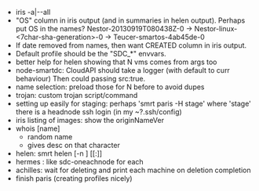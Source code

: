 - iris -a|--all
- "OS" column in iris output (and in summaries in helen output). Perhaps put OS
  in the names?
    Nestor-20130919T080438Z-0
    -> Nestor-linux-<7char-sha-generation>-0
    -> Teucer-smartos-4ab45de-0
- If date removed from names, then want CREATED column in iris output.
- Default profile should be the "SDC_*" envvars.
- better help for helen showing that N vms comes from args too
- node-smartdc: CloudAPI should take a logger (with default to curr behaviour)
  Then could passing src:true.
- name selection: preload those for N before to avoid dupes
- trojan: custom trojan script/command
- setting up easily for staging: perhaps 'smrt paris -H stage' where 'stage'
  there is a headnode ssh login (in my ~?.ssh/config)
- iris listing of images: show the originNameVer
- whois [name]
    - random name
    - gives desc on that character
- helen:
    smrt helen [-n <num>] [<image-name>[:<package-name>]]
- hermes <command>: like sdc-oneachnode for each
- achilles: wait for deleting and print each machine on deletion completion
- finish paris (creating profiles nicely)
